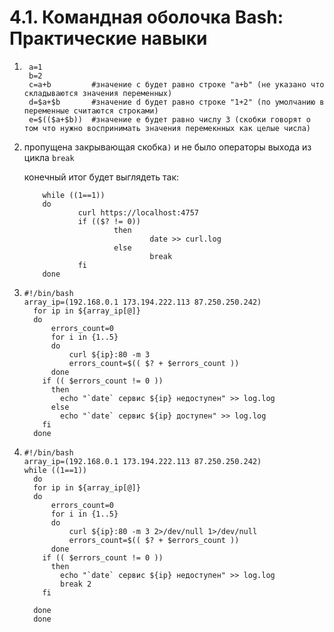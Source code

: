 # 4.1. Командная оболочка Bash: Практические навыки  

1. ```shell
    a=1
    b=2
    c=a+b         #значение с будет равно строке "a+b" (не указано что складываются значения переменных)
    d=$a+$b       #значение d будет равно строке "1+2" (по умолчанию в переменные считаются строками)
    e=$(($a+$b))  #значение e будет равно числу 3 (скобки говорят о том что нужно воспринимать значения перемекнных как целые числа)
    ```
2. пропущена закрывающая скобка`)` и не было операторы выхода из цикла `break`
    
    конечный итог будет выглядеть так:
    ```shell
        while ((1==1))
        do
                curl https://localhost:4757
                if (($? != 0))
                        then
                                date >> curl.log
                        else
                                break
                fi
        done
    ```
3. ```shell
   #!/bin/bash
   array_ip=(192.168.0.1 173.194.222.113 87.250.250.242)
     for ip in ${array_ip[@]}
     do
         errors_count=0
         for i in {1..5}
         do
             curl ${ip}:80 -m 3
             errors_count=$(( $? + $errors_count ))
         done
       if (( $errors_count != 0 ))
         then
           echo "`date` сервис ${ip} недоступен" >> log.log
         else
           echo "`date` сервис ${ip} доступен" >> log.log
       fi
     done
   ```
   
4. ```shell
   #!/bin/bash
   array_ip=(192.168.0.1 173.194.222.113 87.250.250.242)
   while ((1==1))
     do
     for ip in ${array_ip[@]}
     do
         errors_count=0
         for i in {1..5}
         do
             curl ${ip}:80 -m 3 2>/dev/null 1>/dev/null
             errors_count=$(( $? + $errors_count ))
         done
       if (( $errors_count != 0 ))
         then
           echo "`date` сервис ${ip} недоступен" >> log.log
           break 2
       fi
   
     done
     done
     ```